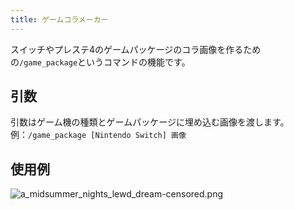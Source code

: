 ```yaml
---
title: ゲームコラメーカー
---
```

スイッチやプレステ4のゲームパッケージのコラ画像を作るための`/game_package`というコマンドの機能です。

## 引数
引数はゲーム機の種類とゲームパッケージに埋め込む画像を渡します。  
例：`/game_package [Nintendo Switch] 画像`

## 使用例
![a_midsummer_nights_lewd_dream-censored.png](../../../../assets/manual/a_midsummer_nights_lewd_dream-censored.png)